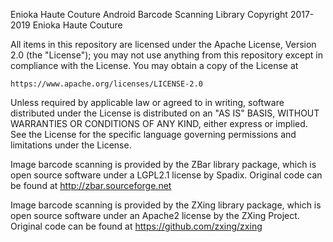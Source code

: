 Enioka Haute Couture Android Barcode Scanning Library
Copyright 2017-2019 Enioka Haute Couture

All items in this repository are licensed under the Apache License, Version 2.0 (the "License");
you may not use anything from this repository except in compliance with the License.
You may obtain a copy of the License at

    https://www.apache.org/licenses/LICENSE-2.0

Unless required by applicable law or agreed to in writing, software
distributed under the License is distributed on an "AS IS" BASIS,
WITHOUT WARRANTIES OR CONDITIONS OF ANY KIND, either express or implied.
See the License for the specific language governing permissions and
limitations under the License.



Image barcode scanning is provided by the ZBar library package, which is open source software under a LGPL2.1 license by Spadix.
Original code can be found at http://zbar.sourceforge.net

Image barcode scanning is provided by the ZXing library package, which is open source software under an Apache2 license by the ZXing Project.
Original code can be found at https://github.com/zxing/zxing
